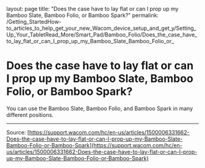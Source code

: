 layout: page
title: "Does the case have to lay flat or can I prop up my Bamboo Slate, Bamboo Folio, or Bamboo Spark?"
permalink: /Getting_StartedHow-to_articles_to_help_get_your_new_Wacom_device_setup_and_get_y/Setting_Up_Your_TabletRead_More/Smart_Pad/Bamboo_Folio/Does_the_case_have_to_lay_flat_or_can_I_prop_up_my_Bamboo_Slate_Bamboo_Folio_or_

# Does the case have to lay flat or can I prop up my Bamboo Slate, Bamboo Folio, or Bamboo Spark?

You can use the Bamboo Slate, Bamboo Folio, and Bamboo Spark in many different positions.

---
Source: [https://support.wacom.com/hc/en-us/articles/1500006331662-Does-the-case-have-to-lay-flat-or-can-I-prop-up-my-Bamboo-Slate-Bamboo-Folio-or-Bamboo-Spark](https://support.wacom.com/hc/en-us/articles/1500006331662-Does-the-case-have-to-lay-flat-or-can-I-prop-up-my-Bamboo-Slate-Bamboo-Folio-or-Bamboo-Spark)
